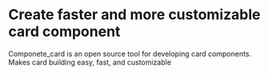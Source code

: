 # Create faster and more customizable card component

Componete_card is an open source tool for developing card components. Makes card building easy, fast, and customizable
